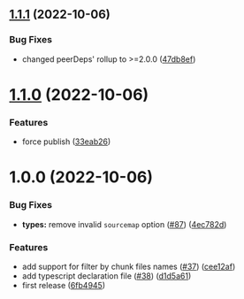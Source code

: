 ## [1.1.1](https://github.com/DuCanhGH/rollup-plugin-terser/compare/v1.1.0...v1.1.1) (2022-10-06)


### Bug Fixes

* changed peerDeps' rollup to >=2.0.0 ([47db8ef](https://github.com/DuCanhGH/rollup-plugin-terser/commit/47db8ef16326f75d5adc600c5c6c997acc7dc96f))

# [1.1.0](https://github.com/DuCanhGH/rollup-plugin-terser/compare/v1.0.0...v1.1.0) (2022-10-06)


### Features

* force publish ([33eab26](https://github.com/DuCanhGH/rollup-plugin-terser/commit/33eab26c140937ec9c96fef54b8ec6e642e53e05))

# 1.0.0 (2022-10-06)


### Bug Fixes

* **types:** remove invalid `sourcemap` option ([#87](https://github.com/DuCanhGH/rollup-plugin-terser/issues/87)) ([4ec782d](https://github.com/DuCanhGH/rollup-plugin-terser/commit/4ec782d9eb65c08600686cb5ff3163c5b39f0029))


### Features

* add support for filter by chunk files names ([#37](https://github.com/DuCanhGH/rollup-plugin-terser/issues/37)) ([cee12af](https://github.com/DuCanhGH/rollup-plugin-terser/commit/cee12af550ee671865e03a8b546a81f191873b8b))
* add typescript declaration file ([#38](https://github.com/DuCanhGH/rollup-plugin-terser/issues/38)) ([d1d5a61](https://github.com/DuCanhGH/rollup-plugin-terser/commit/d1d5a61f8d86d56b80a9b56fa972531eb2d61842))
* first release ([6fb4945](https://github.com/DuCanhGH/rollup-plugin-terser/commit/6fb49458bebda68cfe3f15ffbc182ce706a831c3))
